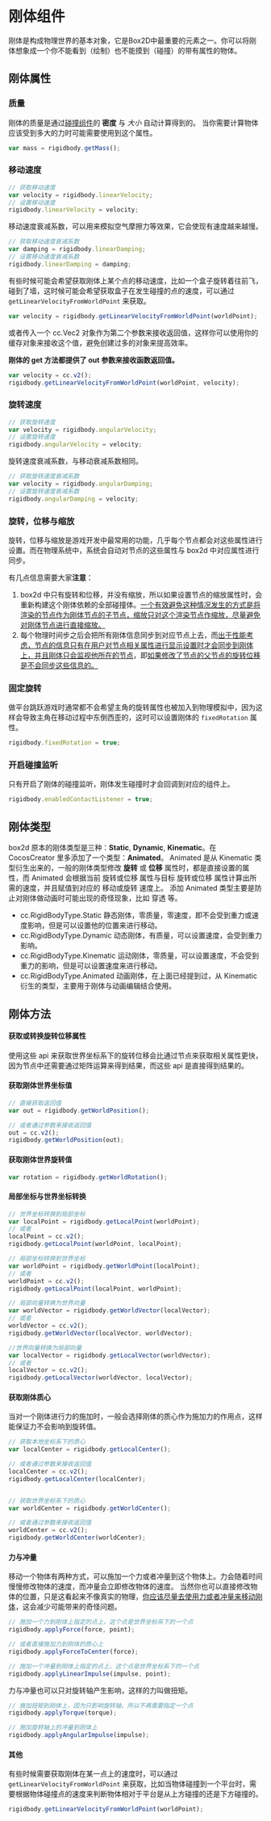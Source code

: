 # 刚体组件

刚体是构成物理世界的基本对象，它是Box2D中最重要的元素之一。你可以将刚体想象成一个你不能看到（绘制）也不能摸到（碰撞）的带有属性的物体。

## 刚体属性

### 质量

刚体的质量是通过[碰撞组件](https://docs.cocos.com/creator/manual/zh/physics/physics/collider-component.html)的 **密度** 与 *大小* 自动计算得到的。
		当你需要计算物体应该受到多大的力时可能需要使用到这个属性。

```javascript
var mass = rigidbody.getMass();
```



### 移动速度

```javascript
// 获取移动速度
var velocity = rigidbody.linearVelocity;
// 设置移动速度
rigidbody.linearVelocity = velocity;
```

移动速度衰减系数，可以用来模拟空气摩擦力等效果，它会使现有速度越来越慢。

```javascript
// 获取移动速度衰减系数
var damping = rigidbody.linearDamping;
// 设置移动速度衰减系数
rigidbody.linearDamping = damping;
```

有些时候可能会希望获取刚体上某个点的移动速度，比如一个盒子旋转着往前飞，碰到了墙，这时候可能会希望获取盒子在发生碰撞的点的速度，可以通过 `getLinearVelocityFromWorldPoint` 来获取。

```javascript
var velocity = rigidbody.getLinearVelocityFromWorldPoint(worldPoint);
```

或者传入一个 cc.Vec2 对象作为第二个参数来接收返回值，这样你可以使用你的缓存对象来接收这个值，避免创建过多的对象来提高效率。

**刚体的 get 方法都提供了 out 参数来接收函数返回值。**

```javascript
var velocity = cc.v2();
rigidbody.getLinearVelocityFromWorldPoint(worldPoint, velocity);
```



### 旋转速度

```javascript
// 获取旋转速度
var velocity = rigidbody.angularVelocity;
// 设置旋转速度
rigidbody.angularVelocity = velocity;
```

旋转速度衰减系数，与移动衰减系数相同。

```javascript
// 获取旋转速度衰减系数
var velocity = rigidbody.angularDamping;
// 设置旋转速度衰减系数
rigidbody.angularDamping = velocity;
```



### 旋转，位移与缩放

旋转，位移与缩放是游戏开发中最常用的功能，几乎每个节点都会对这些属性进行设置。而在物理系统中，系统会自动对节点的这些属性与 box2d 中对应属性进行同步。

有几点信息需要大家**注意**：

1. box2d 中只有旋转和位移，并没有缩放，所以如果设置节点的缩放属性时，会重新构建这个刚体依赖的全部碰撞体。<u>一个有效避免这种情况发生的方式是将渲染的节点作为刚体节点的子节点，缩放只对这个渲染节点作缩放，尽量避免对刚体节点进行直接缩放。</u>
2. 每个物理时间步之后会把所有刚体信息同步到对应节点上去，而<u>出于性能考虑，节点的信息只有在用户对节点相关属性进行显示设置时才会同步到刚体上，并且刚体只会监视他所在的节点</u>，即<u>如果修改了节点的父节点的旋转位移是不会同步这些信息的。</u>



### 固定旋转

做平台跳跃游戏时通常都不会希望主角的旋转属性也被加入到物理模拟中，因为这样会导致主角在移动过程中东倒西歪的，这时可以设置刚体的 `fixedRotation` 属性。

```javascript
rigidbody.fixedRotation = true;
```



### 开启碰撞监听

只有开启了刚体的碰撞监听，刚体发生碰撞时才会回调到对应的组件上。

```javascript
rigidbody.enabledContactListener = true;
```



## 刚体类型

box2d 原本的刚体类型是三种：**Static**, **Dynamic**, **Kinematic**。在 CocosCreator 里多添加了一个类型：**Animated**。
		Animated 是从 Kinematic 类型衍生出来的，一般的刚体类型修改 **旋转** 或 **位移** 属性时，都是直接设置的属性，而 Animated 会根据当前 旋转或位移 属性与目标 旋转或位移 属性计算出所需的速度，并且赋值到对应的 移动或旋转 速度上。
	添加 Animated 类型主要是防止对刚体做动画时可能出现的奇怪现象，比如 穿透 等。

- cc.RigidBodyType.Static
  静态刚体，零质量，零速度，即不会受到重力或速度影响，但是可以设置他的位置来进行移动。
- cc.RigidBodyType.Dynamic
  动态刚体，有质量，可以设置速度，会受到重力影响。
- cc.RigidBodyType.Kinematic
  运动刚体，零质量，可以设置速度，不会受到重力的影响，但是可以设置速度来进行移动。
- cc.RigidBodyType.Animated
  动画刚体，在上面已经提到过，从 Kinematic 衍生的类型，主要用于刚体与动画编辑结合使用。



## 刚体方法

#### 获取或转换旋转位移属性

使用这些 api 来获取世界坐标系下的旋转位移会比通过节点来获取相关属性更快，因为节点中还需要通过矩阵运算来得到结果，而这些 api 是直接得到结果的。



#### 获取刚体世界坐标值

```javascript
// 直接获取返回值
var out = rigidbody.getWorldPosition();

// 或者通过参数来接收返回值
out = cc.v2();
rigidbody.getWorldPosition(out);
```



#### 获取刚体世界旋转值

```javascript
var rotation = rigidbody.getWorldRotation();
```



#### 局部坐标与世界坐标转换

```javascript
// 世界坐标转换到局部坐标
var localPoint = rigidbody.getLocalPoint(worldPoint);
// 或者
localPoint = cc.v2();
rigidbody.getLocalPoint(worldPoint, localPoint);

// 局部坐标转换到世界坐标
var worldPoint = rigidbody.getWorldPoint(localPoint);
// 或者
worldPoint = cc.v2();
rigidbody.getLocalPoint(localPoint, worldPoint);

// 局部向量转换为世界向量
var worldVector = rigidbody.getWorldVector(localVector);
// 或者
worldVector = cc.v2();
rigidbody.getWorldVector(localVector, worldVector);

//世界向量转换为局部向量
var localVector = rigidbody.getLocalVector(worldVector);
// 或者
localVector = cc.v2();
rigidbody.getLocalVector(worldVector, localVector);
```



#### 获取刚体质心

当对一个刚体进行力的施加时，一般会选择刚体的质心作为施加力的作用点，这样能保证力不会影响到旋转值。

```javascript
// 获取本地坐标系下的质心
var localCenter = rigidbody.getLocalCenter();

// 或者通过参数来接收返回值
localCenter = cc.v2();
rigidbody.getLocalCenter(localCenter);


// 获取世界坐标系下的质心
var worldCenter = rigidbody.getWorldCenter();

// 或者通过参数来接收返回值
worldCenter = cc.v2();
rigidbody.getWorldCenter(worldCenter);
```



#### 力与冲量

移动一个物体有两种方式，可以施加一个力或者冲量到这个物体上。力会随着时间慢慢修改物体的速度，而冲量会立即修改物体的速度。 当然你也可以直接修改物体的位置，只是这看起来不像真实的物理，<u>你应该尽量去使用力或者冲量来移动刚体</u>，这会减少可能带来的奇怪问题。

```javascript
// 施加一个力到刚体上指定的点上，这个点是世界坐标系下的一个点
rigidbody.applyForce(force, point);

// 或者直接施加力到刚体的质心上
rigidbody.applyForceToCenter(force);

// 施加一个冲量到刚体上指定的点上，这个点是世界坐标系下的一个点
rigidbody.applyLinearImpulse(impulse, point);
```

力与冲量也可以只对旋转轴产生影响，这样的力叫做扭矩。

```javascript
// 施加扭矩到刚体上，因为只影响旋转轴，所以不再需要指定一个点
rigidbody.applyTorque(torque);

// 施加旋转轴上的冲量到刚体上
rigidbody.applyAngularImpulse(impulse);
```



#### 其他

有些时候需要获取刚体在某一点上的速度时，可以通过 `getLinearVelocityFromWorldPoint` 来获取，比如当物体碰撞到一个平台时，需要根据物体碰撞点的速度来判断物体相对于平台是从上方碰撞的还是下方碰撞的。

```javascript
rigidbody.getLinearVelocityFromWorldPoint(worldPoint);
```

